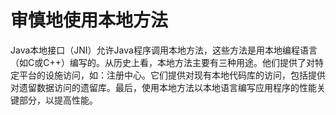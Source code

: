# 审慎地使用本地方法

Java本地接口（JNI）允许Java程序调用本地方法，这些方法是用本地编程语言（如C或C++）编写的。从历史上看，本地方法主要有三种用途。他们提供了对特定平台的设施访问，如：注册中心。它们提供对现有本地代码库的访问，包括提供对遗留数据访问的遗留库。最后，使用本地方法以本地语言编写应用程序的性能关键部分，以提高性能。